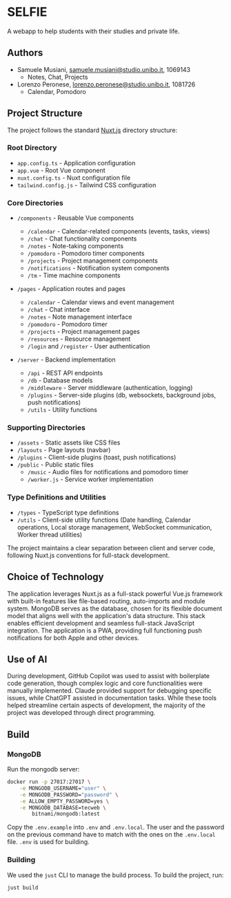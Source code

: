 # SELFIE

A webapp to help students with their studies and private life.

## Authors

- Samuele Musiani, samuele.musiani@studio.unibo.it, 1069143
  - Notes, Chat, Projects
- Lorenzo Peronese, lorenzo.peronese@studio.unibo.it, 1081726
  - Calendar, Pomodoro

## Project Structure

The project follows the standard [Nuxt.js](https://nuxt.com/) directory structure:

### Root Directory

- `app.config.ts` - Application configuration
- `app.vue` - Root Vue component
- `nuxt.config.ts` - Nuxt configuration file
- `tailwind.config.js` - Tailwind CSS configuration

### Core Directories

- `/components` - Reusable Vue components

  - `/calendar` - Calendar-related components (events, tasks, views)
  - `/chat` - Chat functionality components
  - `/notes` - Note-taking components
  - `/pomodoro` - Pomodoro timer components
  - `/projects` - Project management components
  - `/notifications` - Notification system components
  - `/tm` - Time machine components

- `/pages` - Application routes and pages

  - `/calendar` - Calendar views and event management
  - `/chat` - Chat interface
  - `/notes` - Note management interface
  - `/pomodoro` - Pomodoro timer
  - `/projects` - Project management pages
  - `/resources` - Resource management
  - `/login` and `/register` - User authentication

- `/server` - Backend implementation
  - `/api` - REST API endpoints
  - `/db` - Database models
  - `/middleware` - Server middleware (authentication, logging)
  - `/plugins` - Server-side plugins (db, websockets, background jobs, push notifications)
  - `/utils` - Utility functions

### Supporting Directories

- `/assets` - Static assets like CSS files
- `/layouts` - Page layouts (navbar)
- `/plugins` - Client-side plugins (toast, push notifications)
- `/public` - Public static files
  - `/music` - Audio files for notifications and pomodoro timer
  - `/worker.js` - Service worker implementation

### Type Definitions and Utilities

- `/types` - TypeScript type definitions
- `/utils` - Client-side utility functions (Date handling, Calendar operations, Local storage management, WebSocket communication, Worker thread utilities)

The project maintains a clear separation between client and server code, following
Nuxt.js conventions for full-stack development.

## Choice of Technology

The application leverages Nuxt.js as a full-stack powerful Vue.js framework with
built-in features like file-based routing, auto-imports and module system. MongoDB serves
as the database, chosen for its flexible document model that aligns well with
the application's data structure. This stack enables efficient development and
seamless full-stack JavaScript integration. The application is a PWA, providing
full functioning push notifications for both Apple and other devices.

## Use of AI

During development, GitHub Copilot was used to assist with boilerplate code generation,
though complex logic and core functionalities were manually implemented. Claude
provided support for debugging specific issues, while ChatGPT assisted in documentation
tasks. While these tools helped streamline certain aspects of development, the
majority of the project was developed through direct programming.

## Build

### MongoDB

Run the mongodb server:

```bash
docker run -p 27017:27017 \
    -e MONGODB_USERNAME="user" \
    -e MONGODB_PASSWORD="password" \
    -e ALLOW_EMPTY_PASSWORD=yes \
    -e MONGODB_DATABASE=tecweb \
        bitnami/mongodb:latest
```

Copy the `.env.example` into `.env` and `.env.local`. The user and the
password on the previous command have to match with the ones on the
`.env.local` file. `.env` is used for building.

### Building

We used the `just` CLI to manage the build process. To build the project, run:

```bash
just build
```
